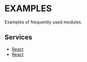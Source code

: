 # EXAMPLES
Examples of frequently used modules.

## Services
- [React](react-service/README.md)
- [React](nest-service/README.md)